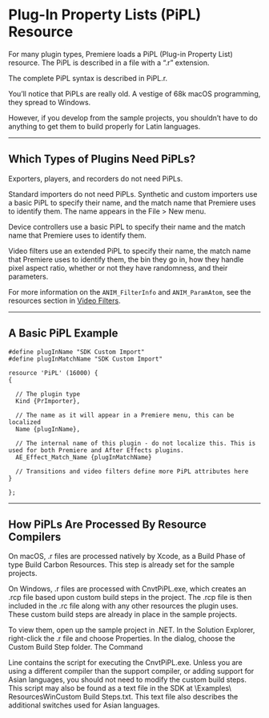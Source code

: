 <a id="resources-pipl-resource"></a>

# Plug-In Property Lists (PiPL) Resource

For many plugin types, Premiere loads a PiPL (Plug-in Property List) resource. The PiPL is described in a file with a “.r” extension.

The complete PiPL syntax is described in PiPL.r.

You’ll notice that PiPLs are really old. A vestige of 68k macOS programming, they spread to Windows.

However, if you develop from the sample projects, you shouldn’t have to do anything to get them to build properly for Latin languages.

---

## Which Types of Plugins Need PiPLs?

Exporters, players, and recorders do not need PiPLs.

Standard importers do not need PiPLs. Synthetic and custom importers use a basic PiPL to specify their name, and the match name that Premiere uses to identify them. The name appears in the File > New menu.

Device controllers use a basic PiPL to specify their name and the match name that Premiere uses to identify them.

Video filters use an extended PiPL to specify their name, the match name that Premiere uses to identify them, the bin they go in, how they handle pixel aspect ratio, whether or not they have randomness, and their parameters.

For more information on the `ANIM_FilterInfo` and `ANIM_ParamAtom`, see the resources section in [Video Filters](../video-filters/video-filters.md#video-filters-video-filters).

---

## A Basic PiPL Example

```none
#define plugInName "SDK Custom Import"
#define plugInMatchName "SDK Custom Import"

resource 'PiPL' (16000) {
{

  // The plugin type
  Kind {PrImporter},

  // The name as it will appear in a Premiere menu, this can be localized
  Name {plugInName},

  // The internal name of this plugin - do not localize this. This is used for both Premiere and After Effects plugins.
  AE_Effect_Match_Name {plugInMatchName}

  // Transitions and video filters define more PiPL attributes here
}

};
```

---

## How PiPLs Are Processed By Resource Compilers

On macOS, .r files are processed natively by Xcode, as a Build Phase of type Build Carbon Resources. This step is already set for the sample projects.

On Windows, .r files are processed with CnvtPiPL.exe, which creates an .rcp file based upon custom build steps in the project. The .rcp file is then included in the .rc file along with any other resources the plugin uses. These custom build steps are already in place in the sample projects.

To view them, open up the sample project in .NET. In the Solution Explorer, right-click the .r file and choose Properties. In the dialog, choose the Custom Build Step folder. The Command

Line contains the script for executing the CnvtPiPL.exe. Unless you are using a different compiler than the support compiler, or adding support for Asian languages, you should not need to modify the custom build steps. This script may also be found as a text file in the SDK at \\Examples\\ ResourcesWinCustom Build Steps.txt. This text file also describes the additional switches used for Asian languages.
